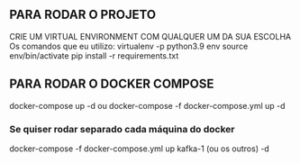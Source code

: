 ## PARA RODAR O PROJETO

CRIE UM VIRTUAL ENVIRONMENT COM QUALQUER UM DA SUA ESCOLHA
Os comandos que eu utilizo: 
virtualenv -p python3.9 env
source env/bin/activate
pip install -r requirements.txt


## PARA RODAR O DOCKER COMPOSE
docker-compose up -d
ou
docker-compose -f docker-compose.yml up -d

### Se quiser rodar separado cada máquina do docker
docker-compose -f docker-compose.yml up kafka-1 (ou os outros) -d
